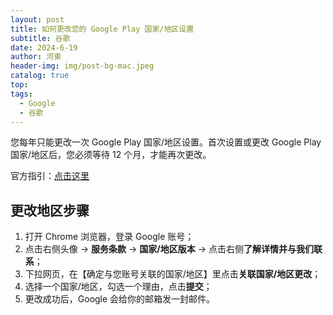 ```yaml
---
layout: post
title: 如何更改您的 Google Play 国家/地区设置
subtitle: 谷歌
date: 2024-6-19
author: 河東
header-img: img/post-bg-mac.jpeg
catalog: true
top: 
tags:
  - Google
  - 谷歌
---
```


您每年只能更改一次 Google Play 国家/地区设置。首次设置或更改 Google Play 国家/地区后，您必须等待 12 个月，才能再次更改。

官方指引：[点击这里](https://support.google.com/googleplay/answer/7431675?hl=zh-Hans)

## 更改地区步骤

1. 打开 Chrome 浏览器，登录 Google 账号；
2. 点击右侧头像 → **服务条款** → **国家/地区版本** → 点击右侧**了解详情并与我们联系**；
3. 下拉网页，在【确定与您账号关联的国家/地区】里点击**关联国家/地区更改**；
4. 选择一个国家/地区，勾选一个理由，点击**提交**；
5. 更改成功后，Google 会给你的邮箱发一封邮件。



